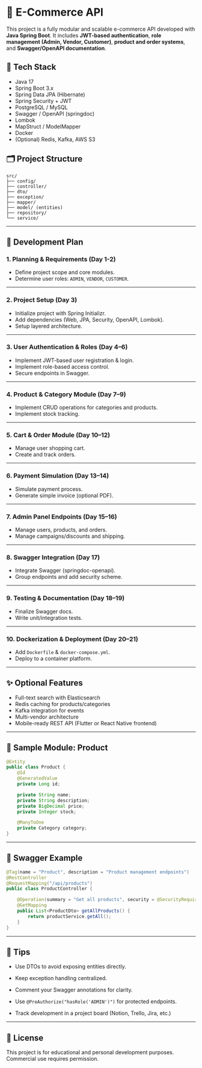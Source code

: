 # 🛒 E-Commerce API

This project is a fully modular and scalable e-commerce API developed with **Java Spring Boot**. It includes **JWT-based authentication**, **role management (Admin, Vendor, Customer)**, **product and order systems**, and **Swagger/OpenAPI documentation**. 

## 🚀 Tech Stack

- Java 17
- Spring Boot 3.x
- Spring Data JPA (Hibernate)
- Spring Security + JWT
- PostgreSQL / MySQL
- Swagger / OpenAPI (springdoc)
- Lombok
- MapStruct / ModelMapper
- Docker
- (Optional) Redis, Kafka, AWS S3

## 🗂 Project Structure

```
src/
├── config/
├── controller/
├── dto/
├── exception/
├── mapper/
├── model/ (entities)
├── repository/
└── service/
```

---

## 📅 Development Plan

### 1. Planning & Requirements (Day 1-2)
- Define project scope and core modules.
- Determine user roles: `ADMIN`, `VENDOR`, `CUSTOMER`.

---

### 2. Project Setup (Day 3)
- Initialize project with Spring Initializr.
- Add dependencies (Web, JPA, Security, OpenAPI, Lombok).
- Setup layered architecture.

---

### 3. User Authentication & Roles (Day 4–6)
- Implement JWT-based user registration & login.
- Implement role-based access control.
- Secure endpoints in Swagger.

---

### 4. Product & Category Module (Day 7–9)
- Implement CRUD operations for categories and products.
- Implement stock tracking.

---

### 5. Cart & Order Module (Day 10–12)
- Manage user shopping cart.
- Create and track orders.

---

### 6. Payment Simulation (Day 13–14)
- Simulate payment process.
- Generate simple invoice (optional PDF).

---

### 7. Admin Panel Endpoints (Day 15–16)
- Manage users, products, and orders.
- Manage campaigns/discounts and shipping.

---

### 8. Swagger Integration (Day 17)
- Integrate Swagger (springdoc-openapi).
- Group endpoints and add security scheme.

---

### 9. Testing & Documentation (Day 18–19)
- Finalize Swagger docs.
- Write unit/integration tests.

---

### 10. Dockerization & Deployment (Day 20–21)
- Add `Dockerfile` & `docker-compose.yml`.
- Deploy to a container platform.

---

## ✨ Optional Features

- Full-text search with Elasticsearch
- Redis caching for products/categories
- Kafka integration for events
- Multi-vendor architecture
- Mobile-ready REST API (Flutter or React Native frontend)

---

## 🧪 Sample Module: Product

```java
@Entity
public class Product {
    @Id
    @GeneratedValue
    private Long id;

    private String name;
    private String description;
    private BigDecimal price;
    private Integer stock;

    @ManyToOne
    private Category category;
}

```

----------

## 📖 Swagger Example

```java
@Tag(name = "Product", description = "Product management endpoints")
@RestController
@RequestMapping("/api/products")
public class ProductController {

    @Operation(summary = "Get all products", security = @SecurityRequirement(name = "bearerAuth"))
    @GetMapping
    public List<ProductDto> getAllProducts() {
        return productService.getAll();
    }
}

```

----------

## 🧠 Tips

-   Use DTOs to avoid exposing entities directly.
    
-   Keep exception handling centralized.
    
-   Comment your Swagger annotations for clarity.
    
-   Use `@PreAuthorize("hasRole('ADMIN')")` for protected endpoints.
    
-   Track development in a project board (Notion, Trello, Jira, etc.)
    

----------

## 📌 License

This project is for educational and personal development purposes. Commercial use requires permission.

